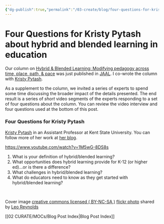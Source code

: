 ```yaml
---
{"dg-publish":true,"permalink":"/03-create/blog/four-questions-for-kristy-pytash-about-hybrid-and-blended-learning-in-education/","title":"Four Questions for Kristy Pytash about hybrid and blended learning in education","tags":["blended-learning","hybrid-learning","jaal"]}
---
```


# Four Questions for Kristy Pytash about hybrid and blended learning in education

Our column on [Hybrid & Blended Learning: Modifying pedagogy across time, place, path, & pace](http://wiobyrne.com/hybrid-blended-learning-modifying-pedagogy-across-time-place-path-and-pace/) was just published in [JAAL](http://onlinelibrary.wiley.com/doi/10.1002/jaal.463/abstract). I co-wrote the column with [Kristy Pytash](https://twitter.com/kpytash).

As a supplement to the column, we invited a series of experts to spend some time discussing the broader impact of the details presented. The end result is a series of _short_ video segments of the experts responding to a set of four questions about the column. You can review the video interview and four questions used at the bottom of this post.

### Four Questions for Kristy Pytash

[Kristy Pytash](https://twitter.com/kpytash) in an Assistant Professor at Kent State University. You can follow more of her work at [her blog](http://www.literacyspaces.com/).

https://www.youtube.com/watch?v=1M5wG-8DS8s

1. What is your definition of hybrid/blended learning?
2. What opportunities does hybrid learning provide for K-12 (or higher ed)...or is there a difference?
3. What challenges in hybrid/blended learning?
4. What do educators need to know as they get started with hybrid/blended learning?

 

Cover image [creative commons licensed ( BY-NC-SA )](http://creativecommons.org/licenses/by-nc-sa/2.0/) [flickr photo](http://flickr.com/photos/lwr/13421955434 "Question Mark") shared by [Leo Reynolds](http://flickr.com/people/lwr)

[[02 CURATE/MOCs/Blog Post Index\|Blog Post Index]]